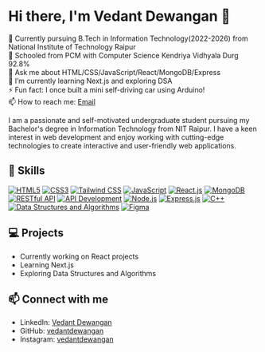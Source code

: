 # Hi there, I'm Vedant Dewangan 👋

👷 Currently pursuing B.Tech in Information Technology(2022-2026) from National Institute of Technology Raipur  
🔭 Schooled from PCM with Computer Science Kendriya Vidhyala Durg 92.8%  
💬 Ask me about HTML/CSS/JavaScript/React/MongoDB/Express  
🌱 I’m currently learning Next.js and exploring DSA  
⚡ Fun fact: I once built a mini self-driving car using Arduino!  
📫 How to reach me: [Email](mailto:vedantdewangan75@gmail.com)  

I am a passionate and self-motivated undergraduate student pursuing my Bachelor's degree in Information Technology from NIT Raipur. I have a keen interest in web development and enjoy working with cutting-edge technologies to create interactive and user-friendly web applications.

## 🚀 Skills
[![HTML5](https://img.shields.io/badge/HTML5-E34F26?style=for-the-badge&logo=HTML5&logoColor=white)](https://html.spec.whatwg.org/)
[![CSS3](https://img.shields.io/badge/CSS3-1572B6?style=for-the-badge&logo=CSS3&logoColor=white)](https://www.w3.org/TR/css-2018/)
[![Tailwind CSS](https://img.shields.io/badge/Tailwind_CSS-38B2AC?style=for-the-badge&logo=tailwind-css&logoColor=white)](https://tailwindcss.com/)
[![JavaScript](https://img.shields.io/badge/JavaScript-F7DF1E?style=for-the-badge&logo=javascript&logoColor=black)](https://developer.mozilla.org/en-US/docs/Web/JavaScript)
[![React.js](https://img.shields.io/badge/React-61DAFB?style=for-the-badge&logo=react&logoColor=white)](https://reactjs.org/)
[![MongoDB](https://img.shields.io/badge/MongoDB-47A248?style=for-the-badge&logo=mongodb&logoColor=white)](https://www.mongodb.com/)
[![RESTful API](https://img.shields.io/badge/RESTful_API-000000?style=for-the-badge&logo=rest&logoColor=white)](https://restfulapi.net/)
[![API Development](https://img.shields.io/badge/API_Development-009688?style=for-the-badge&logo=api&logoColor=white)](https://swagger.io/resources/articles/what-is-rest-api/)
[![Node.js](https://img.shields.io/badge/Node.js-43853D?style=for-the-badge&logo=node.js&logoColor=white)](https://nodejs.org/)
[![Express.js](https://img.shields.io/badge/Express.js-000000?style=for-the-badge&logo=express&logoColor=white)](https://expressjs.com/)
[![C++](https://img.shields.io/badge/C++-00599C?style=for-the-badge&logo=c%2B%2B&logoColor=white)](https://www.cplusplus.com/)
[![Data Structures and Algorithms](https://img.shields.io/badge/Data_Structures_%26_Algorithms-008000?style=for-the-badge)](https://en.wikipedia.org/wiki/List_of_data_structures)
[![Figma](https://img.shields.io/badge/Figma-F24E1E?style=for-the-badge&logo=figma&logoColor=white)](https://www.figma.com/)

## 💻 Projects
- Currently working on React projects
- Learning Next.js
- Exploring Data Structures and Algorithms

## 📫 Connect with me
- LinkedIn: [Vedant Dewangan](https://www.linkedin.com/in/vedant-dewangan/)
- GitHub: [vedantdewangan](https://github.com/vedantdewangan)
- Instagram: [vedantdewangan](https://www.instagram.com/vedantdewangan/)
